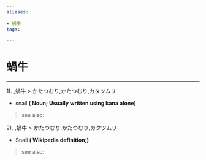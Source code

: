 ```yaml
---
aliases:
    
- 蝸牛
tags:
    
---
```


# 蝸牛
---
1).
,蝸牛 > かたつむり,かたつむり,カタツムリ

- snail
**( Noun; Usually written using kana alone)**
> see also: 
            
2).
,蝸牛 > かたつむり,かたつむり,カタツムリ

- Snail
**( Wikipedia definition;)**
> see also: 
            